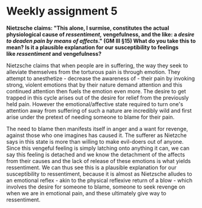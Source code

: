 # Weekly assignment 5

**Nietzsche claims: "This alone, I surmise, constitutes the actual physiological cause of _ressentiment,_ vengefulness, and the like: a _desire to deaden pain by means of affects_." (GM III §15) What do you take this to mean? Is it a plausible explanation for our susceptibility to feelings like _ressentiment_ and vengefulness?**

Nietzsche claims that when people are in suffering, the way they seek to alleviate themselves from the torturous pain is through emotion. They attempt to anesthetize - decrease the awareness of - their pain by invoking strong, violent emotions that by their nature demand attention and this continued attention then fuels the emotion even more. The desire to get trapped in this cycle arises out of the desire for relief from the previously held pain. However the emotional/affective state required to turn one's attention away from suffering of such a nature are incredibly wild and first arise under the pretext of needing someone to blame for their pain. 

The need to blame then manifests itself in anger and a want for revenge, against those who one imagines has caused it. The sufferer as Nietzche says in this state is more than willing to make evil-doers out of anyone. Since this vengeful feeling is simply latching onto anything it can, we can say this feeling is detached and we know the detachment of the affects from their causes and the lack of release of these emotions is what yields ressentiment. We can thus see this is a plausible explanation for our susceptibility to ressentiment, because it is almost as Nietzsche alludes to an emotional reflex - akin to the physical reflexive return of a blow - which involves the desire for someone to blame, someone to seek revenge on when we are in emotional pain, and these ultimately give way to ressentiment. 